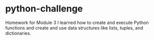 # python-challenge
Homework for Module 3 
I learned how to create and execute Python functions and create and use data structures like lists, tuples, and dictionaries.
